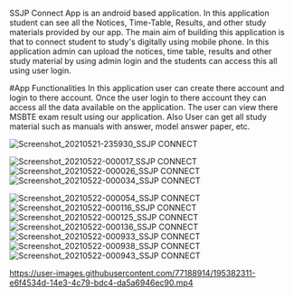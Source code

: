 


SSJP Connect App is an android based application. In this application student can see all the Notices, Time-Table, Results, and other study materials provided by our app. 
The main aim of building this application is that to connect student to study's digitally using mobile phone. In this application admin can upload the notices, time table, results and other study material by using admin login and the students can access this all using user login.

#App Functionalities
 In this application user can create there account and login to there account.
 Once the user login to there account they can access all the data available on the application.
 The user can view there MSBTE exam result using our application.
 Also User can get all study material such as manuals with answer, model answer paper, etc. 


![Screenshot_20210521-235930_SSJP CONNECT](https://user-images.githubusercontent.com/77188914/195381342-6fa3c11b-f07a-4960-bb76-e5817424470b.jpg)


![Screenshot_20210522-000017_SSJP CONNECT](https://user-images.githubusercontent.com/77188914/195379795-edc8a44d-4b4b-4cd0-9c37-f2169ccf7761.jpg)
![Screenshot_20210522-000026_SSJP CONNECT](https://user-images.githubusercontent.com/77188914/195379822-e7920f0b-03f6-4212-a69d-e6c55c11f688.jpg)
![Screenshot_20210522-000034_SSJP CONNECT](https://user-images.githubusercontent.com/77188914/195379853-74f06ff5-3e6d-42c9-8663-787142ecbcb4.jpg)


![Screenshot_20210522-000054_SSJP CONNECT](https://user-images.githubusercontent.com/77188914/195380709-e2290193-ba64-4d08-ba90-ae1ae65da375.jpg)
![Screenshot_20210522-000116_SSJP CONNECT](https://user-images.githubusercontent.com/77188914/195380748-9ce7ed2c-a97a-46f7-a0bd-af2b6893ff6a.jpg)
![Screenshot_20210522-000125_SSJP CONNECT](https://user-images.githubusercontent.com/77188914/195380766-fa96d5d5-9cf3-4be3-acc1-d343b0eeb9a4.jpg)
![Screenshot_20210522-000136_SSJP CONNECT](https://user-images.githubusercontent.com/77188914/195380799-74b1b6fc-5fa3-4791-adcc-2e3b61e9b9c5.jpg)
![Screenshot_20210522-000933_SSJP CONNECT](https://user-images.githubusercontent.com/77188914/195380838-e73c8408-1bcf-4e18-8b96-d1fe666099ff.jpg)
![Screenshot_20210522-000938_SSJP CONNECT](https://user-images.githubusercontent.com/77188914/195380867-641b78e8-1282-4efe-a9f8-7d576175233b.jpg)
![Screenshot_20210522-000943_SSJP CONNECT](https://user-images.githubusercontent.com/77188914/195380889-5a418845-b35f-45e4-b3b7-27f81f2d52a6.jpg)


https://user-images.githubusercontent.com/77188914/195382311-e6f4534d-14e3-4c79-bdc4-da5a6946ec90.mp4

